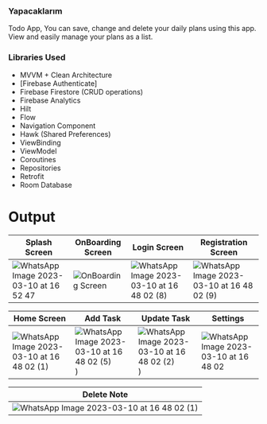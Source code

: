 ### Yapacaklarım

Todo App, You can save, change and delete your daily plans using this app. View and easily manage your plans as a list.


### Libraries Used

- MVVM + Clean Architecture
- [Firebase Authenticate]
- Firebase Firestore (CRUD operations)
- Firebase Analytics
- Hilt
- Flow
- Navigation Component
- Hawk (Shared Preferences)
- ViewBinding
- ViewModel
- Coroutines
- Repositories
- Retrofit
- Room Database

# Output
| Splash Screen | OnBoarding Screen | Login Screen | Registration Screen|
| --- | --- | --- | --- |
| ![WhatsApp Image 2023-03-10 at 16 52 47]( https://user-images.githubusercontent.com/37002199/224334740-02aaf3ec-db32-41aa-bf59-84b448eb1934.jpeg)| ![OnBoarding Screen](https://user-images.githubusercontent.com/37002199/224334991-49452ebf-f592-48d6-9f4a-9b5f94d467df.jpeg) | ![WhatsApp Image 2023-03-10 at 16 48 02 (8)](https://user-images.githubusercontent.com/37002199/224335000-c7772372-8b65-41aa-8c98-29eb58a66481.jpeg) | ![WhatsApp Image 2023-03-10 at 16 48 02 (9)](https://user-images.githubusercontent.com/37002199/224335014-8d425731-2584-4258-a106-d7b7c2dd517d.jpeg) |

| Home Screen | Add Task | Update Task | Settings |
| --- | --- | --- | --- |
| ![WhatsApp Image 2023-03-10 at 16 48 02 (1)](https://user-images.githubusercontent.com/37002199/224334942-3e832b10-ed86-400d-92c9-f1508b2d05d3.jpeg)| ![WhatsApp Image 2023-03-10 at 16 48 02 (5)](https://user-images.githubusercontent.com/37002199/224334841-3c2274ea-8d20-4a74-b7f8-6a2a2d87a4b6.jpeg))| ![WhatsApp Image 2023-03-10 at 16 48 02 (2)](https://user-images.githubusercontent.com/37002199/224334783-749f439f-08bf-4f61-8dca-c607ea5b35a7.jpeg)) | ![WhatsApp Image 2023-03-10 at 16 48 02](https://user-images.githubusercontent.com/37002199/224335025-d2355307-2974-42e5-a31f-19314f46da88.jpeg)|


| Delete Note |
| --- |
| ![WhatsApp Image 2023-03-10 at 16 48 02 (1)](https://user-images.githubusercontent.com/37002199/224334942-3e832b10-ed86-400d-92c9-f1508b2d05d3.jpeg) |

